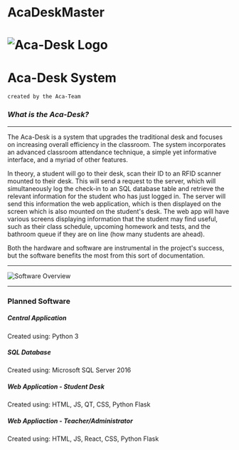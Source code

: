 # AcaDeskMaster
# ![Aca-Desk Logo](http://gdurl.com/vF_B)

# Aca-Desk System 
`created by the Aca-Team`

### *What is the Aca-Desk?*
---
The Aca-Desk is a system that upgrades the traditional desk and focuses on increasing overall efficiency in the classroom. The system incorporates an advanced classroom attendance technique, a simple yet informative interface, and a myriad of other features. 

In theory, a student will go to their desk, scan their ID to an RFID scanner mounted to their desk. This will send a request to the server, which will simultaneously log the check-in to an SQL database table and retrieve the relevant information for the student who has just logged in. The server will send this information the web application, which is then displayed on the screen which is also mounted on the student's desk. The web app will have various screens displaying information that the student may find useful, such as their class schedule, upcoming homework and tests, and the bathroom queue if they are on line (how many students are ahead).

Both the hardware and software are instrumental in the project's success, but the software benefits the most from this sort of documentation.

---
![Software Overview](http://gdurl.com/SGIZ)

---
### Planned Software
##### Central Application
Created using: Python 3
##### SQL Database
Created using: Microsoft SQL Server 2016
##### Web Application - Student Desk
Created using: HTML, JS, QT, CSS, Python Flask
##### Web Appliaction - Teacher/Administrator
Created using: HTML, JS, React, CSS, Python Flask 
